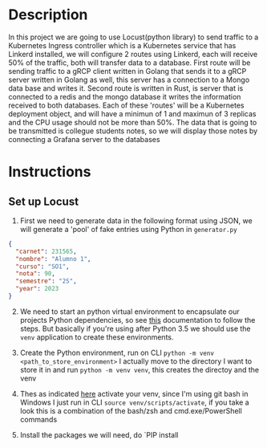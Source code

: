 # Description
In this project we are going to use Locust(python library) to send traffic to a Kubernetes Ingress controller which
is a Kubernetes service that has Linkerd installed, we will configure 2 routes using Linkerd, each will receive 50% 
of the traffic, both will transfer data to a database. First route will be sending traffic to a gRCP client written 
in Golang that sends it to a gRCP server written in Golang as well, this server has a connection to a Mongo data base
and writes it. Second route is written in Rust, is server that is connected to a redis and the mongo database it writes
the information received to both databases. Each of these 'routes' will be a Kubernetes deployment object, and will have
a minimun of 1 and maximun of 3 replicas and the CPU usage should not be more than 50%. The data that is going to be 
transmitted is collegue students notes, so we will display those notes by connecting a Grafana server to the databases 

# Instructions

## Set up Locust

1. First we need to generate data in the following format using JSON, we will generate a 'pool' of fake entries using Python in `generator.py`

```json
{
  "carnet": 231565,
  "nombre": "Alumno 1",
  "curso": "SO1",
  "nota": 90,
  "semestre": "2S",
  "year": 2023
}
```

2. We need to start an python virtual environment to encapsulate our projects Python dependencies, so see [this](https://docs.python.org/3/library/venv.html#creating-virtual-environments) documentation to follow the steps. But basically if you're using after Python 3.5
we should use the `venv` application to create these environments.

3. Create the Python environment, run on CLI `python -m venv <path_to_store_environment>` I actually move to the directory I want to store it in and run `python -m venv venv`, this creates the directoy and the venv

4. Thes as indicated [here](https://docs.python.org/3/library/venv.html#how-venvs-work) activate your venv, since I'm using git bash in Windows I just run in CLI `source venv/scripts/activate`, if you take a look this is a combination of the bash/zsh and cmd.exe/PowerShell commands

5. Install the packages we will need, do `PIP install 